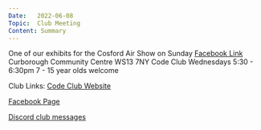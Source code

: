 ```yaml
---
Date:   2022-06-08
Topic:  Club Meeting
Content: Summary
---
```

One of our exhibits for the Cosford Air Show on Sunday
[Facebook Link](https://www.facebook.com/1481985248595237/posts/4922848381175556/)
Curborough Community Centre
WS13 7NY
Code Club
Wednesdays 5:30 - 6:30pm
7 - 15 year olds welcome

Club Links:
[Code Club Website](https://lichfield-code-club.github.io/)

[Facebook Page](https://www.facebook.com/LichfieldCoders)

[Discord club messages](https://discord.gg/szz6xGK)
